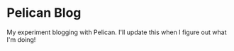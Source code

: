 # Pelican Blog

My experiment blogging with Pelican. I'll update this when I figure out what I'm doing!
